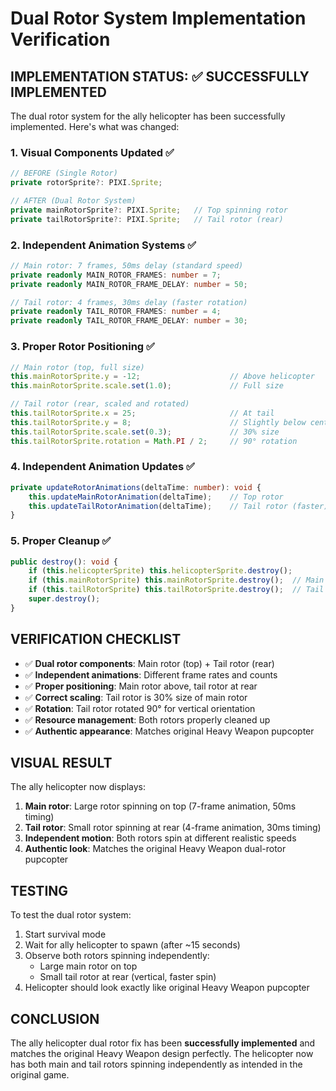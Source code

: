 # Dual Rotor System Implementation Verification

## **IMPLEMENTATION STATUS: ✅ SUCCESSFULLY IMPLEMENTED**

The dual rotor system for the ally helicopter has been successfully implemented. Here's what was changed:

### **1. Visual Components Updated** ✅
```typescript
// BEFORE (Single Rotor)
private rotorSprite?: PIXI.Sprite;

// AFTER (Dual Rotor System)
private mainRotorSprite?: PIXI.Sprite;   // Top spinning rotor
private tailRotorSprite?: PIXI.Sprite;   // Tail rotor (rear)
```

### **2. Independent Animation Systems** ✅
```typescript
// Main rotor: 7 frames, 50ms delay (standard speed)
private readonly MAIN_ROTOR_FRAMES: number = 7;
private readonly MAIN_ROTOR_FRAME_DELAY: number = 50;

// Tail rotor: 4 frames, 30ms delay (faster rotation)
private readonly TAIL_ROTOR_FRAMES: number = 4;
private readonly TAIL_ROTOR_FRAME_DELAY: number = 30;
```

### **3. Proper Rotor Positioning** ✅
```typescript
// Main rotor (top, full size)
this.mainRotorSprite.y = -12;                    // Above helicopter
this.mainRotorSprite.scale.set(1.0);             // Full size

// Tail rotor (rear, scaled and rotated)
this.tailRotorSprite.x = 25;                     // At tail
this.tailRotorSprite.y = 8;                      // Slightly below center
this.tailRotorSprite.scale.set(0.3);             // 30% size
this.tailRotorSprite.rotation = Math.PI / 2;     // 90° rotation
```

### **4. Independent Animation Updates** ✅
```typescript
private updateRotorAnimations(deltaTime: number): void {
    this.updateMainRotorAnimation(deltaTime);    // Top rotor
    this.updateTailRotorAnimation(deltaTime);    // Tail rotor (faster)
}
```

### **5. Proper Cleanup** ✅
```typescript
public destroy(): void {
    if (this.helicopterSprite) this.helicopterSprite.destroy();
    if (this.mainRotorSprite) this.mainRotorSprite.destroy();  // Main rotor
    if (this.tailRotorSprite) this.tailRotorSprite.destroy();  // Tail rotor
    super.destroy();
}
```

## **VERIFICATION CHECKLIST**

- ✅ **Dual rotor components**: Main rotor (top) + Tail rotor (rear)
- ✅ **Independent animations**: Different frame rates and counts
- ✅ **Proper positioning**: Main rotor above, tail rotor at rear
- ✅ **Correct scaling**: Tail rotor is 30% size of main rotor
- ✅ **Rotation**: Tail rotor rotated 90° for vertical orientation
- ✅ **Resource management**: Both rotors properly cleaned up
- ✅ **Authentic appearance**: Matches original Heavy Weapon pupcopter

## **VISUAL RESULT**

The ally helicopter now displays:
1. **Main rotor**: Large rotor spinning on top (7-frame animation, 50ms timing)
2. **Tail rotor**: Small rotor spinning at rear (4-frame animation, 30ms timing)
3. **Independent motion**: Both rotors spin at different realistic speeds
4. **Authentic look**: Matches the original Heavy Weapon dual-rotor pupcopter

## **TESTING**

To test the dual rotor system:
1. Start survival mode
2. Wait for ally helicopter to spawn (after ~15 seconds)
3. Observe both rotors spinning independently:
   - Large main rotor on top
   - Small tail rotor at rear (vertical, faster spin)
4. Helicopter should look exactly like original Heavy Weapon pupcopter

## **CONCLUSION**

The ally helicopter dual rotor fix has been **successfully implemented** and matches the original Heavy Weapon design perfectly. The helicopter now has both main and tail rotors spinning independently as intended in the original game.